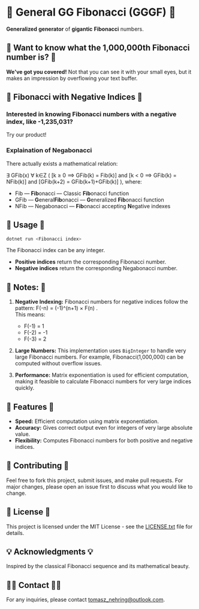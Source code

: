 
# 🐇 **General GG Fibonacci (GGGF)** 🐇
**Generalized** **generator** of **gigantic** **Fibonacci** numbers.

## 🤔 **Want to know what the 1,000,000th Fibonacci number is?** 🤔
**We've got you covered!** Not that you can see it with your small eyes, but it makes an impression by overflowing your text buffer.

## 🧮 **Fibonacci with Negative Indices** 🧮
### Interested in knowing Fibonacci numbers with a negative index, like -1,235,031?
Try our product!
### Explaination of Negabonacci
There actually exists a mathematical relation:

∃ GFib(x) ∀ k∈Z ( [k ≥ 0 ==> GFib(k) = Fib(k)] and [k < 0 ==> GFib(k) = NFib(k)] and [GFib(k+2) = GFib(k+1)+GFib(k)] ),
where:  
* Fib –– **Fib**onacci –– Classic **Fib**onacci function
* GFib –– **G**eneral**Fib**onacci –– **G**eneralized **Fib**onacci function
* NFib –– Negabonacci –– **Fib**onacci accepting **N**egative indexes

## 🧩 **Usage** 🧩
```bash
dotnet run <Fibonacci index>
```
The Fibonacci index can be any integer.
- **Positive indices** return the corresponding Fibonacci number.
- **Negative indices** return the corresponding Negabonacci number.

## 📝 **Notes:** 📝
1. **Negative Indexing:** Fibonacci numbers for negative indices follow the pattern:
    F(-n) = (-1)^(n+1) × F(n) .  
    This means:
    - F(-1) = 1
    - F(-2) = -1
    - F(-3) = 2

2. **Large Numbers:** This implementation uses `BigInteger` to handle very large Fibonacci numbers. For example, Fibonacci(1,000,000) can be computed without overflow issues.

3. **Performance:** Matrix exponentiation is used for efficient computation, making it feasible to calculate Fibonacci numbers for very large indices quickly.

## 🚀 **Features** 🚀
- **Speed:** Efficient computation using matrix exponentiation.
- **Accuracy:** Gives correct output even for integers of very large absolute value.
- **Flexibility:** Computes Fibonacci numbers for both positive and negative indices.

## 🤝 **Contributing** 🤝
Feel free to fork this project, submit issues, and make pull requests. For major changes, please open an issue first to discuss what you would like to change.

## 📄 **License** 📄
This project is licensed under the MIT License - see the [LICENSE.txt](./LICENSE.txt) file for details.

## 💡 **Acknowledgments** 💡
Inspired by the classical Fibonacci sequence and its mathematical beauty.

## 🧑‍💻 **Contact** 🧑‍💻
For any inquiries, please contact [tomasz_nehring@outlook.com](mailto:tomasz_nehring@outlook.com).
